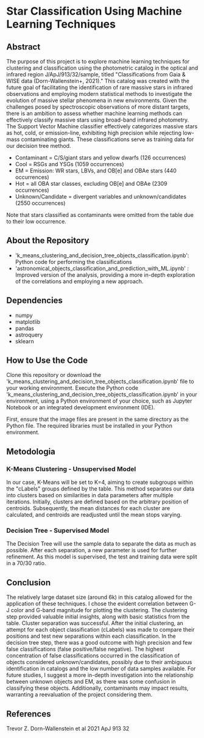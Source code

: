 # Star Classification Using Machine Learning Techniques

## Abstract

The purpose of this project is to explore machine learning techniques for clustering and classification using the photometric catalog in the optical and infrared region J/ApJ/913/32/sample, titled "Classifications from Gaia & WISE data (Dorn-Wallenstein+, 2021)." This catalog was created with the future goal of facilitating the identification of rare massive stars in infrared observations and employing modern statistical methods to investigate the evolution of massive stellar phenomena in new environments. Given the challenges posed by spectroscopic observations of more distant targets, there is an ambition to assess whether machine learning methods can effectively classify massive stars using broad-band infrared photometry. The Support Vector Machine classifier effectively categorizes massive stars as hot, cold, or emission-line, exhibiting high precision while rejecting low-mass contaminating giants. These classifications serve as training data for our decision tree method.

- Contaminant = C/S/giant stars and yellow dwarfs (126 occurrences)
- Cool = RSGs and YSGs (1059 occurrences)
- EM = Emission: WR stars, LBVs, and OB[e] and OBAe stars (440 occurrences)
- Hot = all OBA star classes, excluding OB[e] and OBAe (2309 occurrences)
- Unknown/Candidate = divergent variables and unknown/candidates (2550 occurrences)

Note that stars classified as contaminants were omitted from the table due to their low occurrence.


## About the Repository

- 'k_means_clustering_and_decision_tree_objects_classification.ipynb': Python code for performing the classifications
- 'astronomical_objects_classification_and_prediction_with_ML.ipynb' : Improved version of the analysis, providing a more in-depth exploration of the correlations and employing a new approach.

## Dependencies

- numpy
- matplotlib
- pandas
- astroquery
- sklearn

## How to Use the Code

Clone this repository or download the 'k_means_clustering_and_decision_tree_objects_classification.ipynb' file to your working environment. Execute the Python code 'k_means_clustering_and_decision_tree_objects_classification.ipynb' in your environment, using a Python environment of your choice, such as Jupyter Notebook or an integrated development environment (IDE).

First, ensure that the image files are present in the same directory as the Python file. The required libraries must be installed in your Python environment.

## Metodologia


### K-Means Clustering - Unsupervised Model

In our case, K-Means will be set to K=4, aiming to create subgroups within the "cLabels" groups defined by the table. This method separates our data into clusters based on similarities in data parameters after multiple iterations. Initially, clusters are defined based on the arbitrary position of centroids. Subsequently, the mean distances for each cluster are calculated, and centroids are readjusted until the mean stops varying.

### Decision Tree - Supervised Model

The Decision Tree will use the sample data to separate the data as much as possible. After each separation, a new parameter is used for further refinement. As this model is supervised, the test and training data were split in a 70/30 ratio.


## Conclusion

The relatively large dataset size (around 6k) in this catalog allowed for the application of these techniques. I chose the evident correlation between G-J color and G-band magnitude for plotting the clustering. The clustering step provided valuable initial insights, along with basic statistics from the table. Cluster separation was successful. After the initial clustering, an attempt for each object classification (cLabels) was made to compare their positions and test new separations within each classification. In the decision tree step, there was a good outcome with high precision and few false classifications (false positive/false negative). The highest concentration of false classifications occurred in the classification of objects considered unknown/candidates, possibly due to their ambiguous identification in catalogs and the low number of data samples available. For future studies, I suggest a more in-depth investigation into the relationship between unknown objects and EM, as there was some confusion in classifying these objects. Additionally, contaminants may impact results, warranting a reevaluation of the project considering them.

## References
Trevor Z. Dorn-Wallenstein et al 2021 ApJ 913 32
